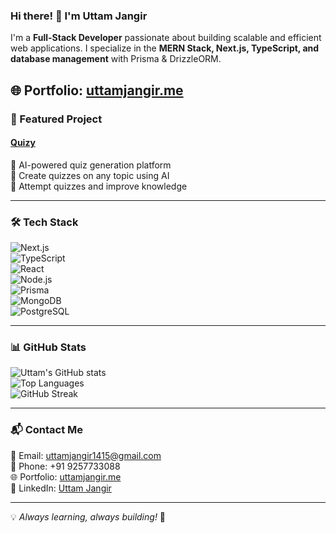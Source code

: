 ### Hi there! 👋 I'm Uttam Jangir  

I'm a **Full-Stack Developer** passionate about building scalable and efficient web applications. I specialize in the **MERN Stack, Next.js, TypeScript, and database management** with Prisma & DrizzleORM.  

🌐 Portfolio: [uttamjangir.me](https://uttamjangir.me)  
---

### 🚀 Featured Project  

#### [Quizy](https://github.com/your-repo-link)  
🔹 AI-powered quiz generation platform  
🔹 Create quizzes on any topic using AI  
🔹 Attempt quizzes and improve knowledge  

---

### 🛠️ Tech Stack  

![Next.js](https://img.shields.io/badge/Next.js-000000?style=for-the-badge&logo=nextdotjs&logoColor=white)  
![TypeScript](https://img.shields.io/badge/TypeScript-3178C6?style=for-the-badge&logo=typescript&logoColor=white)  
![React](https://img.shields.io/badge/React-61DAFB?style=for-the-badge&logo=react&logoColor=black)  
![Node.js](https://img.shields.io/badge/Node.js-339933?style=for-the-badge&logo=nodedotjs&logoColor=white)  
![Prisma](https://img.shields.io/badge/Prisma-2D3748?style=for-the-badge&logo=prisma&logoColor=white)  
![MongoDB](https://img.shields.io/badge/MongoDB-47A248?style=for-the-badge&logo=mongodb&logoColor=white)  
![PostgreSQL](https://img.shields.io/badge/PostgreSQL-336791?style=for-the-badge&logo=postgresql&logoColor=white)  

---

### 📊 GitHub Stats  

![Uttam's GitHub stats](https://github-readme-stats.vercel.app/api?username=NOName1122Q&show_icons=true&theme=radical)  
![Top Languages](https://github-readme-stats.vercel.app/api/top-langs/?username=NOName1122Q&layout=compact&theme=radical)  
![GitHub Streak](https://streak-stats.demolab.com?user=NOName1122Q&theme=radical)  

---

### 📬 Contact Me  

📧 Email: [uttamjangir1415@gmail.com](mailto:uttamjangir1415@gmail.com)  
📱 Phone: +91 9257733088  
🌐 Portfolio: [uttamjangir.me](https://uttamjangir.me)  
🔗 LinkedIn: [Uttam Jangir](https://www.linkedin.com/in/uttam-jangir)  

---

💡 *Always learning, always building!* 🚀
